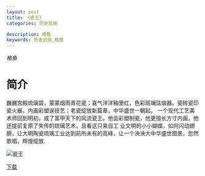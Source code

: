 ```yaml
---
layout: post
title: 《瓷王》
categories: 历史武侠

description: 格鱼
keywords: 历史武侠,格鱼
---
```

*格鱼*

# 简介

巍巍宫殿琉璃碧，蒙蒙烟雨青花瓷；喜气洋洋釉里红，色彩斑斓珐琅器。瓷砖瓷印瓷火器，内画彩塑逞技艺；老瓷绽放新篇章，中华盛世一朝起。
一个现代工艺美术师回到明初，成了富甲天下的风流瓷王。他会彩塑制瓷，他更擅长方寸内画，他还提前复原了失传的琉璃艺术，且看这只来自工
业文明的小小蝴蝶，如何闪动翅膀，让大明陶瓷琉璃工业达到前所未有的高峰，让一个泱泱大中华盛世图景，忽然歌唱，辉煌绽放.

![瓷王](https://img.imiaobige.com/143145/76824.jpg)

[下载](https://link.jscdn.cn/1drv/aHR0cHM6Ly8xZHJ2Lm1zL3QvcyFBaGU2R2dNWmVFb2poVXlyWWVabUZraVBkYlR6P2U9RGtSNFJQ.txt)
